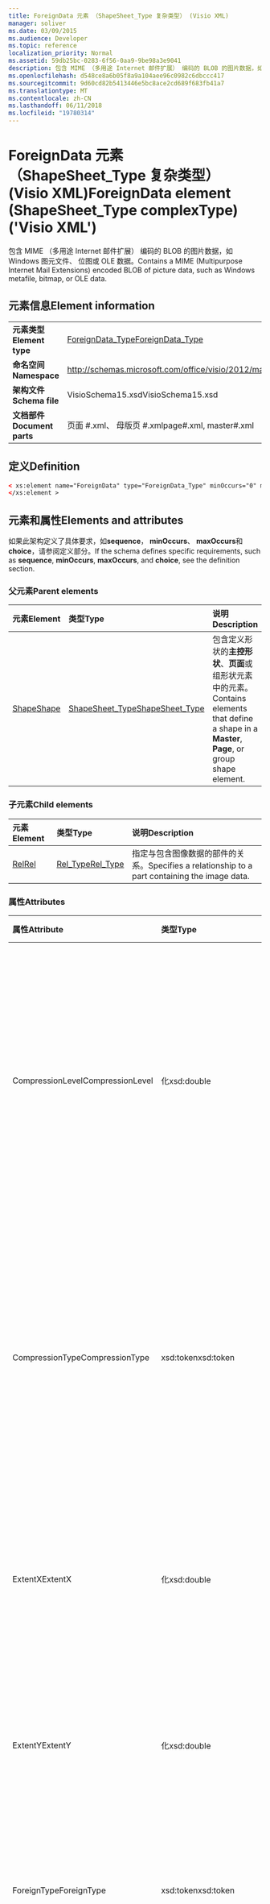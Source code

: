 ```yaml
---
title: ForeignData 元素 （ShapeSheet_Type 复杂类型） (Visio XML)
manager: soliver
ms.date: 03/09/2015
ms.audience: Developer
ms.topic: reference
localization_priority: Normal
ms.assetid: 59db25bc-0283-6f56-0aa9-9be98a3e9041
description: 包含 MIME （多用途 Internet 邮件扩展） 编码的 BLOB 的图片数据，如 Windows 图元文件、 位图或 OLE 数据。
ms.openlocfilehash: d548ce8a6b05f8a9a104aee96c0982c6dbccc417
ms.sourcegitcommit: 9d60cd82b5413446e5bc8ace2cd689f683fb41a7
ms.translationtype: MT
ms.contentlocale: zh-CN
ms.lasthandoff: 06/11/2018
ms.locfileid: "19780314"
---
```

# <a name="foreigndata-element-shapesheettype-complextype-visio-xml"></a><span data-ttu-id="40aa2-103">ForeignData 元素 （ShapeSheet_Type 复杂类型） (Visio XML)</span><span class="sxs-lookup"><span data-stu-id="40aa2-103">ForeignData element (ShapeSheet_Type complexType) ('Visio XML')</span></span>

<span data-ttu-id="40aa2-104">包含 MIME （多用途 Internet 邮件扩展） 编码的 BLOB 的图片数据，如 Windows 图元文件、 位图或 OLE 数据。</span><span class="sxs-lookup"><span data-stu-id="40aa2-104">Contains a MIME (Multipurpose Internet Mail Extensions) encoded BLOB of picture data, such as Windows metafile, bitmap, or OLE data.</span></span>
  
## <a name="element-information"></a><span data-ttu-id="40aa2-105">元素信息</span><span class="sxs-lookup"><span data-stu-id="40aa2-105">Element information</span></span>

|||
|:-----|:-----|
|<span data-ttu-id="40aa2-106">**元素类型**</span><span class="sxs-lookup"><span data-stu-id="40aa2-106">**Element type**</span></span> <br/> |[<span data-ttu-id="40aa2-107">ForeignData_Type</span><span class="sxs-lookup"><span data-stu-id="40aa2-107">ForeignData_Type</span></span>](foreigndata_type-complextypevisio-xml.md) <br/> |
|<span data-ttu-id="40aa2-108">**命名空间**</span><span class="sxs-lookup"><span data-stu-id="40aa2-108">**Namespace**</span></span> <br/> |http://schemas.microsoft.com/office/visio/2012/main  <br/> |
|<span data-ttu-id="40aa2-109">**架构文件**</span><span class="sxs-lookup"><span data-stu-id="40aa2-109">**Schema file**</span></span> <br/> |<span data-ttu-id="40aa2-110">VisioSchema15.xsd</span><span class="sxs-lookup"><span data-stu-id="40aa2-110">VisioSchema15.xsd</span></span>  <br/> |
|<span data-ttu-id="40aa2-111">**文档部件**</span><span class="sxs-lookup"><span data-stu-id="40aa2-111">**Document parts**</span></span> <br/> |<span data-ttu-id="40aa2-112">页面 #.xml、 母版页 #.xml</span><span class="sxs-lookup"><span data-stu-id="40aa2-112">page#.xml, master#.xml</span></span>  <br/> |
   
## <a name="definition"></a><span data-ttu-id="40aa2-113">定义</span><span class="sxs-lookup"><span data-stu-id="40aa2-113">Definition</span></span>

```XML
< xs:element name="ForeignData" type="ForeignData_Type" minOccurs="0" maxOccurs="1" >
</xs:element >
```

## <a name="elements-and-attributes"></a><span data-ttu-id="40aa2-114">元素和属性</span><span class="sxs-lookup"><span data-stu-id="40aa2-114">Elements and attributes</span></span>

<span data-ttu-id="40aa2-115">如果此架构定义了具体要求，如**sequence**， **minOccurs**、 **maxOccurs**和**choice**，请参阅定义部分。</span><span class="sxs-lookup"><span data-stu-id="40aa2-115">If the schema defines specific requirements, such as **sequence**, **minOccurs**, **maxOccurs**, and **choice**, see the definition section.</span></span> 
  
### <a name="parent-elements"></a><span data-ttu-id="40aa2-116">父元素</span><span class="sxs-lookup"><span data-stu-id="40aa2-116">Parent elements</span></span>

|<span data-ttu-id="40aa2-117">**元素**</span><span class="sxs-lookup"><span data-stu-id="40aa2-117">**Element**</span></span>|<span data-ttu-id="40aa2-118">**类型**</span><span class="sxs-lookup"><span data-stu-id="40aa2-118">**Type**</span></span>|<span data-ttu-id="40aa2-119">**说明**</span><span class="sxs-lookup"><span data-stu-id="40aa2-119">**Description**</span></span>|
|:-----|:-----|:-----|
|[<span data-ttu-id="40aa2-120">Shape</span><span class="sxs-lookup"><span data-stu-id="40aa2-120">Shape</span></span>](shape-element-shapes_type-complextypevisio-xml.md) <br/> |[<span data-ttu-id="40aa2-121">ShapeSheet_Type</span><span class="sxs-lookup"><span data-stu-id="40aa2-121">ShapeSheet_Type</span></span>](shapesheet_type-complextypevisio-xml.md) <br/> |<span data-ttu-id="40aa2-122">包含定义形状的**主控形状**、**页面**或组形状元素中的元素。</span><span class="sxs-lookup"><span data-stu-id="40aa2-122">Contains elements that define a shape in a **Master**, **Page**, or group shape element.</span></span>  <br/> |
   
### <a name="child-elements"></a><span data-ttu-id="40aa2-123">子元素</span><span class="sxs-lookup"><span data-stu-id="40aa2-123">Child elements</span></span>

|<span data-ttu-id="40aa2-124">**元素**</span><span class="sxs-lookup"><span data-stu-id="40aa2-124">**Element**</span></span>|<span data-ttu-id="40aa2-125">**类型**</span><span class="sxs-lookup"><span data-stu-id="40aa2-125">**Type**</span></span>|<span data-ttu-id="40aa2-126">**说明**</span><span class="sxs-lookup"><span data-stu-id="40aa2-126">**Description**</span></span>|
|:-----|:-----|:-----|
|[<span data-ttu-id="40aa2-127">Rel</span><span class="sxs-lookup"><span data-stu-id="40aa2-127">Rel</span></span>](shape-element-shapes_type-complextypevisio-xml.md) <br/> |[<span data-ttu-id="40aa2-128">Rel_Type</span><span class="sxs-lookup"><span data-stu-id="40aa2-128">Rel_Type</span></span>](shapesheet_type-complextypevisio-xml.md) <br/> |<span data-ttu-id="40aa2-129">指定与包含图像数据的部件的关系。</span><span class="sxs-lookup"><span data-stu-id="40aa2-129">Specifies a relationship to a part containing the image data.</span></span>  <br/> |
   
### <a name="attributes"></a><span data-ttu-id="40aa2-130">属性</span><span class="sxs-lookup"><span data-stu-id="40aa2-130">Attributes</span></span>

|<span data-ttu-id="40aa2-131">**属性**</span><span class="sxs-lookup"><span data-stu-id="40aa2-131">**Attribute**</span></span>|<span data-ttu-id="40aa2-132">**类型**</span><span class="sxs-lookup"><span data-stu-id="40aa2-132">**Type**</span></span>|<span data-ttu-id="40aa2-133">**必需**</span><span class="sxs-lookup"><span data-stu-id="40aa2-133">**Required**</span></span>|<span data-ttu-id="40aa2-134">**说明**</span><span class="sxs-lookup"><span data-stu-id="40aa2-134">**Description**</span></span>|<span data-ttu-id="40aa2-135">**可能的值**</span><span class="sxs-lookup"><span data-stu-id="40aa2-135">**Possible values**</span></span>|
|:-----|:-----|:-----|:-----|:-----|
|<span data-ttu-id="40aa2-136">CompressionLevel</span><span class="sxs-lookup"><span data-stu-id="40aa2-136">CompressionLevel</span></span>  <br/> |<span data-ttu-id="40aa2-137">化</span><span class="sxs-lookup"><span data-stu-id="40aa2-137">xsd:double</span></span>  <br/> |<span data-ttu-id="40aa2-138">可选</span><span class="sxs-lookup"><span data-stu-id="40aa2-138">optional</span></span>  <br/> |<span data-ttu-id="40aa2-139">指定应用于文件的压缩的级别。</span><span class="sxs-lookup"><span data-stu-id="40aa2-139">Specifies the level of compression applied to the file.</span></span> <span data-ttu-id="40aa2-140">此属性才有意义，如果外数据是基于光栅外的对象，例如 DIB、 JPG、 PNG、 TIFF 或 GIF 文件。</span><span class="sxs-lookup"><span data-stu-id="40aa2-140">This attribute is only meaningful if the foreign data is a raster-based foreign object, such as a DIB, JPG, PNG, TIFF, or GIF file.</span></span>  <br/> |<span data-ttu-id="40aa2-141">化类型的值。</span><span class="sxs-lookup"><span data-stu-id="40aa2-141">Values of the xsd:double type.</span></span>  <br/> |
|<span data-ttu-id="40aa2-142">CompressionType</span><span class="sxs-lookup"><span data-stu-id="40aa2-142">CompressionType</span></span>  <br/> |<span data-ttu-id="40aa2-143">xsd:token</span><span class="sxs-lookup"><span data-stu-id="40aa2-143">xsd:token</span></span>  <br/> |<span data-ttu-id="40aa2-144">可选</span><span class="sxs-lookup"><span data-stu-id="40aa2-144">optional</span></span>  <br/> |<span data-ttu-id="40aa2-145">指定应用于文件的压缩的类型。</span><span class="sxs-lookup"><span data-stu-id="40aa2-145">Specifies the type of compression applied to the file.</span></span> <span data-ttu-id="40aa2-146">此属性才有意义，如果外数据是基于光栅外的对象，例如 DIB、 JPG、 PNG、 TIFF 或 GIF 文件</span><span class="sxs-lookup"><span data-stu-id="40aa2-146">This attribute is only meaningful if the foreign data is a raster-based foreign object, such as a DIB, JPG, PNG, TIFF, or GIF file</span></span>  <br/> |<span data-ttu-id="40aa2-147">Xsd:token 类型的值。</span><span class="sxs-lookup"><span data-stu-id="40aa2-147">Values of the xsd:token type.</span></span>  <br/> |
|<span data-ttu-id="40aa2-148">ExtentX</span><span class="sxs-lookup"><span data-stu-id="40aa2-148">ExtentX</span></span>  <br/> |<span data-ttu-id="40aa2-149">化</span><span class="sxs-lookup"><span data-stu-id="40aa2-149">xsd:double</span></span>  <br/> |<span data-ttu-id="40aa2-150">可选</span><span class="sxs-lookup"><span data-stu-id="40aa2-150">optional</span></span>  <br/> |<span data-ttu-id="40aa2-151">指定水平程度的图元文件。</span><span class="sxs-lookup"><span data-stu-id="40aa2-151">Specifies the horizontal extent of the metafile.</span></span> <span data-ttu-id="40aa2-152">此属性才有意义的外部数据时图元文件。</span><span class="sxs-lookup"><span data-stu-id="40aa2-152">This attribute is only meaningful if the foreign data is a metafile.</span></span>  <br/> |<span data-ttu-id="40aa2-153">化类型的值。</span><span class="sxs-lookup"><span data-stu-id="40aa2-153">Values of the xsd:double type.</span></span>  <br/> |
|<span data-ttu-id="40aa2-154">ExtentY</span><span class="sxs-lookup"><span data-stu-id="40aa2-154">ExtentY</span></span>  <br/> |<span data-ttu-id="40aa2-155">化</span><span class="sxs-lookup"><span data-stu-id="40aa2-155">xsd:double</span></span>  <br/> |<span data-ttu-id="40aa2-156">可选</span><span class="sxs-lookup"><span data-stu-id="40aa2-156">optional</span></span>  <br/> |<span data-ttu-id="40aa2-157">指定垂直程度的图元文件。</span><span class="sxs-lookup"><span data-stu-id="40aa2-157">Specifies the vertical extent of the metafile.</span></span> <span data-ttu-id="40aa2-158">此属性才有意义的外部数据时图元文件。</span><span class="sxs-lookup"><span data-stu-id="40aa2-158">This attribute is only meaningful if the foreign data is a metafile.</span></span>  <br/> |<span data-ttu-id="40aa2-159">化类型的值。</span><span class="sxs-lookup"><span data-stu-id="40aa2-159">Values of the xsd:double type.</span></span>  <br/> |
|<span data-ttu-id="40aa2-160">ForeignType</span><span class="sxs-lookup"><span data-stu-id="40aa2-160">ForeignType</span></span>  <br/> |<span data-ttu-id="40aa2-161">xsd:token</span><span class="sxs-lookup"><span data-stu-id="40aa2-161">xsd:token</span></span>  <br/> |<span data-ttu-id="40aa2-162">必需</span><span class="sxs-lookup"><span data-stu-id="40aa2-162">required</span></span>  <br/> |<span data-ttu-id="40aa2-163">指示图元文件，EnhMetaFile，位图、 对象或墨迹类型。</span><span class="sxs-lookup"><span data-stu-id="40aa2-163">Indicates metafile, EnhMetaFile, Bitmap, Object, or Ink type.</span></span>  <br/> |<span data-ttu-id="40aa2-164">Xsd:token 类型的值。</span><span class="sxs-lookup"><span data-stu-id="40aa2-164">Values of the xsd:token type.</span></span>  <br/> |
|<span data-ttu-id="40aa2-165">MappingMode</span><span class="sxs-lookup"><span data-stu-id="40aa2-165">MappingMode</span></span>  <br/> |<span data-ttu-id="40aa2-166">xsd:unsignedShort</span><span class="sxs-lookup"><span data-stu-id="40aa2-166">xsd:unsignedShort</span></span>  <br/> |<span data-ttu-id="40aa2-167">可选</span><span class="sxs-lookup"><span data-stu-id="40aa2-167">optional</span></span>  <br/> |<span data-ttu-id="40aa2-168">指定的图元文件映射模式。</span><span class="sxs-lookup"><span data-stu-id="40aa2-168">Specifies the metafile mapping mode.</span></span> <span data-ttu-id="40aa2-169">此属性才有意义的外部数据时图元文件。</span><span class="sxs-lookup"><span data-stu-id="40aa2-169">This attribute is only meaningful if the foreign data is a metafile.</span></span>  <br/> |<span data-ttu-id="40aa2-170">Xsd:unsignedShort 类型的值。</span><span class="sxs-lookup"><span data-stu-id="40aa2-170">Values of the xsd:unsignedShort type.</span></span>  <br/> |
|<span data-ttu-id="40aa2-171">ObjectHeight</span><span class="sxs-lookup"><span data-stu-id="40aa2-171">ObjectHeight</span></span>  <br/> |<span data-ttu-id="40aa2-172">化</span><span class="sxs-lookup"><span data-stu-id="40aa2-172">xsd:double</span></span>  <br/> |<span data-ttu-id="40aa2-173">可选</span><span class="sxs-lookup"><span data-stu-id="40aa2-173">optional</span></span>  <br/> |<span data-ttu-id="40aa2-174">指定对象的高度以页面单位表示。</span><span class="sxs-lookup"><span data-stu-id="40aa2-174">Specifies the height of the object in page units.</span></span> <span data-ttu-id="40aa2-175">此属性才有意义的外部数据时 OLE2 嵌入的对象。</span><span class="sxs-lookup"><span data-stu-id="40aa2-175">This attribute is only meaningful if the foreign data is an OLE2 embedded object.</span></span>  <br/> |<span data-ttu-id="40aa2-176">化类型的值。</span><span class="sxs-lookup"><span data-stu-id="40aa2-176">Values of the xsd:double type.</span></span>  <br/> |
|<span data-ttu-id="40aa2-177">ObjectType</span><span class="sxs-lookup"><span data-stu-id="40aa2-177">ObjectType</span></span>  <br/> |<span data-ttu-id="40aa2-178">xsd:unsignedInt</span><span class="sxs-lookup"><span data-stu-id="40aa2-178">xsd:unsignedInt</span></span>  <br/> |<span data-ttu-id="40aa2-179">可选</span><span class="sxs-lookup"><span data-stu-id="40aa2-179">optional</span></span>  <br/> |<span data-ttu-id="40aa2-180">对象类型的整数指示符。</span><span class="sxs-lookup"><span data-stu-id="40aa2-180">An integer indicator of object type.</span></span> <span data-ttu-id="40aa2-181">外的类型为对象时使用。</span><span class="sxs-lookup"><span data-stu-id="40aa2-181">Used when Foreign type is object.</span></span>  <br/> |<span data-ttu-id="40aa2-182">Xsd:unsignedInt 类型的值。</span><span class="sxs-lookup"><span data-stu-id="40aa2-182">Values of the xsd:unsignedInt type.</span></span>  <br/> |
|<span data-ttu-id="40aa2-183">ObjectWidth</span><span class="sxs-lookup"><span data-stu-id="40aa2-183">ObjectWidth</span></span>  <br/> |<span data-ttu-id="40aa2-184">化</span><span class="sxs-lookup"><span data-stu-id="40aa2-184">xsd:double</span></span>  <br/> |<span data-ttu-id="40aa2-185">可选</span><span class="sxs-lookup"><span data-stu-id="40aa2-185">optional</span></span>  <br/> |<span data-ttu-id="40aa2-186">以页面单位表示指定对象的宽度。</span><span class="sxs-lookup"><span data-stu-id="40aa2-186">Specifies the width of the object in page units.</span></span> <span data-ttu-id="40aa2-187">此属性才有意义的外部数据时 OLE2 嵌入的对象。</span><span class="sxs-lookup"><span data-stu-id="40aa2-187">This attribute is only meaningful if the foreign data is an OLE2 embedded object.</span></span>  <br/> |<span data-ttu-id="40aa2-188">化类型的值。</span><span class="sxs-lookup"><span data-stu-id="40aa2-188">Values of the xsd:double type.</span></span>  <br/> |
|<span data-ttu-id="40aa2-189">ShowAsIcon</span><span class="sxs-lookup"><span data-stu-id="40aa2-189">ShowAsIcon</span></span>  <br/> |<span data-ttu-id="40aa2-190">化</span><span class="sxs-lookup"><span data-stu-id="40aa2-190">xsd:boolean</span></span>  <br/> |<span data-ttu-id="40aa2-191">可选</span><span class="sxs-lookup"><span data-stu-id="40aa2-191">optional</span></span>  <br/> |<span data-ttu-id="40aa2-192">指示是否显示或不显示为图标嵌入的数据。</span><span class="sxs-lookup"><span data-stu-id="40aa2-192">Indicates whether to show or not show embedded data as an icon.</span></span>  <br/> |<span data-ttu-id="40aa2-193">化类型的值。</span><span class="sxs-lookup"><span data-stu-id="40aa2-193">Values of the xsd:boolean type.</span></span>  <br/> |
   

